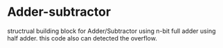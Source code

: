 # Adder-subtractor
structrual building block for Adder/Subtractor using n-bit full adder using half adder.
this code also can detected the overflow.
